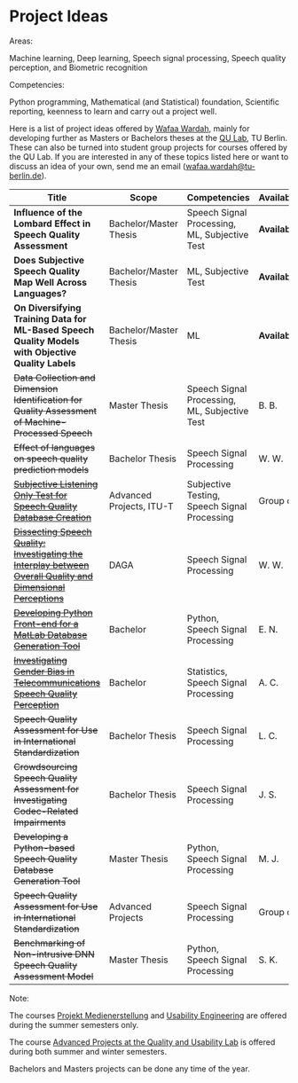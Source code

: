 # Project Ideas

Areas: 


Machine learning, Deep learning, Speech signal processing, Speech quality perception, and Biometric recognition


Competencies:

Python programming, Mathematical (and Statistical) foundation, Scientific reporting, keenness to learn and carry out a project well.


Here is a list of project ideas offered by [Wafaa Wardah](https://www.tu.berlin/index.php?id=34807), mainly for developing further as Masters or Bachelors theses at the [QU Lab](https://www.tu.berlin/en/qu), TU Berlin. These can also be turned into student group projects for courses offered by the QU Lab. If you are interested in any of these topics listed here or want to discuss an idea of your own, send me an email ([wafaa.wardah@tu-berlin.de](mailto:wafaa.wardah@tu-berlin.de)).

| Title | Scope | Competencies | Availability | Date |
|-------------| -----|-------------| -----| -----|
| **Influence of the Lombard Effect in Speech Quality Assessment** | Bachelor/Master Thesis | Speech Signal Processing, ML, Subjective Test | **Available** | June 2025 |
| **Does Subjective Speech Quality Map Well Across Languages?** | Bachelor/Master Thesis | ML, Subjective Test | **Available** | June 2025 |
| **On Diversifying Training Data for ML-Based Speech Quality Models with Objective Quality Labels** | Bachelor/Master Thesis | ML | **Available** | June 2025 |
| ~~Data Collection and Dimension Identification for Quality Assessment of Machine-Processed Speech~~| Master Thesis | Speech Signal Processing, ML, Subjective Test | B. B. | 2024 - 2025 |
| ~~Effect of languages on speech quality prediction models~~| Bachelor Thesis | Speech Signal Processing | W. W. | Aug 2024 |
| ~~[Subjective Listening Only Test for Speech Quality Database Creation](https://github.com/WafaaWardah/SLOTest_2023)~~ | Advanced Projects, ITU-T | Subjective Testing, Speech Signal Processing | Group of 6 | Oct 2023 |
| ~~[Dissecting Speech Quality: Investigating the Interplay between Overall Quality and Dimensional Perceptions](https://github.com/WafaaWardah/dissecting_speech_quality_dimensions)~~| DAGA | Speech Signal Processing | W. W. | Oct 2023 |
| ~~[Developing Python Front-end for a MatLab Database Generation Tool](https://github.com/WafaaWardah/PyGUI-DB)~~ | Bachelor | Python, Speech Signal Processing | E. N. | Nov 2023 |
| ~~[Investigating Gender Bias in Telecommunications Speech Quality Perception](https://github.com/WafaaWardah/gen_speech)~~ | Bachelor | Statistics, Speech Signal Processing | A. C. | Nov 2023 |
| ~~Speech Quality Assessment for Use in International Standardization~~ | Bachelor Thesis | Speech Signal Processing | L. C. | 2023 |
| ~~Crowdsourcing Speech Quality Assessment for Investigating Codec-Related Impairments~~ | Bachelor Thesis | Speech Signal Processing | J. S. | 2023 |
| ~~Developing a Python-based Speech Quality Database Generation Tool~~ | Master Thesis | Python, Speech Signal Processing | M. J. | 2023 |
| ~~Speech Quality Assessment for Use in International Standardization~~ | Advanced Projects | Speech Signal Processing | Group of 6 | 2022 |
| ~~Benchmarking of Non-intrusive DNN Speech Quality Assessment Model~~ | Master Thesis | Python, Speech Signal Processing | S. K. | 2021 - 2022 |



Note: 

The courses [Projekt Medienerstellung](https://www.tu.berlin/qu/studium-und-lehre/lehrangebot/kurse/sommersemester/medienprojekt-medienerstellung) and [Usability Engineering](https://www.tu.berlin/qu/studium-und-lehre/lehrangebot/kurse/sommersemester/usability-engineering) are offered during the summer semesters only. 

The course [Advanced Projects at the Quality and Usability Lab](https://www.tu.berlin/qu/studium-und-lehre/lehrangebot) is offered during both summer and winter semesters.

Bachelors and Masters projects can be done any time of the year.
